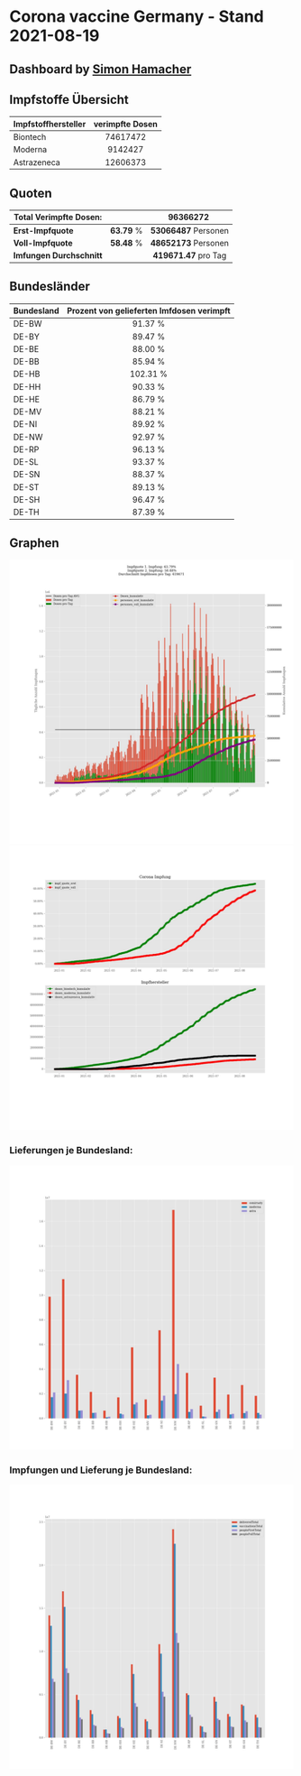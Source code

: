 # Corona vaccine Germany - Stand 2021-08-19
## Dashboard by [Simon Hamacher](https://www.shamacher.eu)
## Impfstoffe Übersicht
**Impfstoffhersteller** | **verimpfte Dosen**
-------- | :--------:
Biontech | 74617472
Moderna | 9142427
Astrazeneca | 12606373


## Quoten
**Total Verimpfte Dosen:** | |96366272&nbsp;
-------- | :--------:| :--------:
**Erst-Impfquote** | **63.79** %| **53066487** Personen
**Voll-Impfquote** | **58.48** %| **48652173** Personen
**Imfungen Durchschnitt** | |**419671.47** pro Tag 
## Bundesländer
**Bundesland** | **Prozent von gelieferten Imfdosen verimpft**
-------- | :--------:
DE-BW | 91.37 %
DE-BY | 89.47 %
DE-BE | 88.00 %
DE-BB | 85.94 %
DE-HB | 102.31 %
DE-HH | 90.33 %
DE-HE | 86.79 %
DE-MV | 88.21 %
DE-NI | 89.92 %
DE-NW | 92.97 %
DE-RP | 96.13 %
DE-SL | 93.37 %
DE-SN | 88.37 %
DE-ST | 89.13 %
DE-SH | 96.47 %
DE-TH | 87.39 %
## Graphen
<img src="Impfungen-Corona-01.jpg" alt="Impf Übersicht" title="Impf Übersicht" />
<img src="Impfungen-Corona-02.jpg" alt="Impfquote" title="Impf Übersicht" />

### Lieferungen je Bundesland:
<img src="Impfungen-Corona-04.jpg" alt="Impfungen in den Bundesländern" title="Impfungen in den Bundesländern" />

### Impfungen und Lieferung je Bundesland:
<img src="Impfungen-Corona-05.jpg" alt="Impfungen in den Bundesländern" title="Impfungen in den Bundesländern" />

